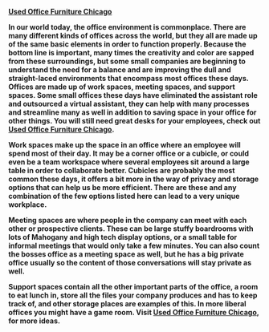 <p><b><a href="http://cubicleconcepts.com" title="Used Office Furniture Chicago">Used Office Furniture Chicago</a><p>In our world today, the office environment is commonplace. There are many different kinds of offices across the world, but they all are made up of the same basic elements in order to function properly. Because the bottom line is important, many times the creativity and color are sapped from these surroundings, but some small companies are beginning to understand the need for a balance and are improving the dull and straight-laced environments that encompass most offices these days. Offices are made up of work spaces, meeting spaces, and support spaces. Some small offices these days have eliminated the assistant role and outsourced a virtual assistant, they can help with many processes and streamline many as well in addition to saving space in your office for other things. You will still need great desks for your employees, check out <a href="http://cubicleconcepts.com" title="Used Office Furniture Chicago">Used Office Furniture Chicago</a>.</p>
<p>Work spaces make up the space in an office where an employee will spend most of their day. It may be a corner office or a cubicle, or could even be a team workspace where several employees sit around a large table in order to collaborate better. Cubicles are probably the most common these days, it offers a bit more in the way of privacy and storage options that can help us be more efficient. There are these and any combination of the few options listed here can lead to a very unique workplace.</p>
<p>Meeting spaces are where people in the company can meet with each other or prospective clients. These can be large stuffy boardrooms with lots of Mahogany and high tech display options, or a small table for informal meetings that would only take a few minutes. You can also count the bosses office as a meeting space as well, but he has a big private office usually so the content of those conversations will stay private as well.</p>
<p>Support spaces contain all the other important parts of the office, a room to eat lunch in, store all the files your company produces and has to keep track of, and other storage places are examples of this. In more liberal offices you might have a game room. Visit <a href="http://cubicleconcepts.com" title="Used Office Furniture Chicago">Used Office Furniture Chicago</a>, for more ideas.</p>


